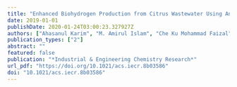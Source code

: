 ```yaml
---
title: "Enhanced Biohydrogen Production from Citrus Wastewater Using Anaerobic Sludge Pretreated by an Electroporation Technique"
date: 2019-01-01
publishDate: 2020-01-24T03:00:23.327927Z
authors: ["Ahasanul Karim", "M. Amirul Islam", "Che Ku Mohammad Faizal", "Abu Yousuf", "Martin Howarth", "Bipro Nath Dubey", "Chin Kui Cheng", "Md Maksudur Rahman Khan"]
publication_types: ["2"]
abstract: ""
featured: false
publication: "*Industrial & Engineering Chemistry Research*"
url_pdf: "https://doi.org/10.1021/acs.iecr.8b03586"
doi: "10.1021/acs.iecr.8b03586"
---
```



